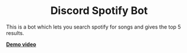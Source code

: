 <h1 align=center>Discord Spotify Bot</h1>

This is a bot which lets you search spotify for songs and gives the top 5 results.

[**Demo video**](https://www.youtube.com/watch?v=-asCmnhvdkA)
